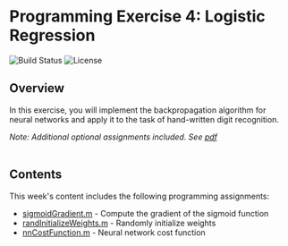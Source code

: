 # Programming Exercise 4: Logistic Regression
![Build Status](https://img.shields.io/badge/build-Stable-green.svg)
![License](https://img.shields.io/badge/license-DO_WHATEVER_YOU_WANT-green.svg)

## Overview
In this exercise, you will implement the backpropagation algorithm for neural networks and apply it to the task of hand-written digit recognition.

*Note: Additional optional assignments included. See [pdf](https://github.com/chivingtoninc/Coursera-Machine-Learning/blob/master/machine-learning-ex4/ex4.pdf)*
<br/><br/>

## Contents
This week's content includes the following programming assignments:
* [sigmoidGradient.m](https://github.com/chivingtoninc/Coursera-Machine-Learning/blob/master/machine-learning-ex4/ex4/sigmoidGradient.m) - Compute the gradient of the sigmoid function
* [randInitializeWeights.m](https://github.com/chivingtoninc/Coursera-Machine-Learning/blob/master/machine-learning-ex4/ex4/randInitializeWeights.m) - Randomly initialize weights
* [nnCostFunction.m](https://github.com/chivingtoninc/Coursera-Machine-Learning/blob/master/machine-learning-ex4/ex4/nnCostFunction.m) - Neural network cost function

